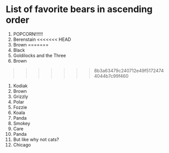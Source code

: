 # List of favorite bears in ascending order

1. POPCORN!!!!!!
1. Berenstain
<<<<<<< HEAD
2. Brown
=======
1. Black
1. Goldilocks and the Three
1. Brown
>>>>>>> 8b3a63479c240712e49f51724744044b7c99f460
1. Kodiak
1. Brown
1. Grizzly
1. Polar
1. Fozzie
1. Koala
1. Panda
1. Smokey
1. Care
1. Panda
1. But like why not cats?
1. Chicago


